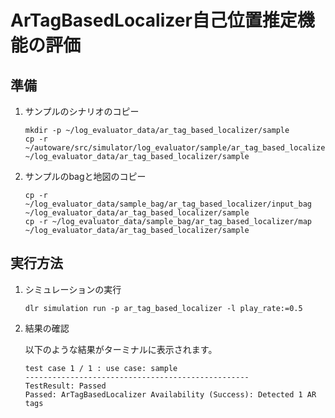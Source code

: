 # ArTagBasedLocalizer自己位置推定機能の評価

## 準備

1. サンプルのシナリオのコピー

   ```shell
   mkdir -p ~/log_evaluator_data/ar_tag_based_localizer/sample
   cp -r ~/autoware/src/simulator/log_evaluator/sample/ar_tag_based_localizer/scenario.yaml ~/log_evaluator_data/ar_tag_based_localizer/sample
   ```

2. サンプルのbagと地図のコピー

   ```shell
   cp -r ~/log_evaluator_data/sample_bag/ar_tag_based_localizer/input_bag ~/log_evaluator_data/ar_tag_based_localizer/sample
   cp -r ~/log_evaluator_data/sample_bag/ar_tag_based_localizer/map ~/log_evaluator_data/ar_tag_based_localizer/sample
   ```

## 実行方法

1. シミュレーションの実行

   ```shell
   dlr simulation run -p ar_tag_based_localizer -l play_rate:=0.5
   ```

2. 結果の確認

   以下のような結果がターミナルに表示されます。

   ```shell
   test case 1 / 1 : use case: sample
   --------------------------------------------------
   TestResult: Passed
   Passed: ArTagBasedLocalizer Availability (Success): Detected 1 AR tags
   ```
